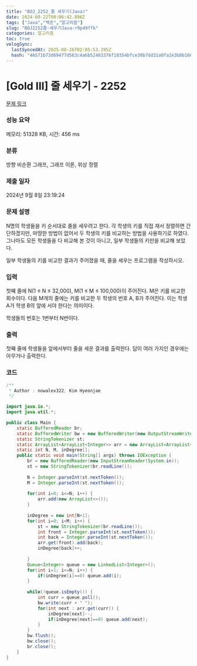 ```yaml
---
title: "BOJ_2252_줄 세우기(Java)"
date: 2024-09-22T08:06:42.896Z
tags: ["Java","백준","알고리즘"]
slug: "BOJ2252줄-세우기Java-r9p49ffk"
categories: 알고리즘
toc: true
velogSync:
  lastSyncedAt: 2025-08-26T02:05:53.395Z
  hash: "46571b73d69477d563c4a6b52403376f18354bfce30b7dd31a0fa2e3b8b166a3"
---
```


# [Gold III] 줄 세우기 - 2252 

[문제 링크](https://www.acmicpc.net/problem/2252) 

### 성능 요약

메모리: 51328 KB, 시간: 456 ms

### 분류

방향 비순환 그래프, 그래프 이론, 위상 정렬

### 제출 일자

2024년 9월 8일 23:19:24

### 문제 설명

<p>N명의 학생들을 키 순서대로 줄을 세우려고 한다. 각 학생의 키를 직접 재서 정렬하면 간단하겠지만, 마땅한 방법이 없어서 두 학생의 키를 비교하는 방법을 사용하기로 하였다. 그나마도 모든 학생들을 다 비교해 본 것이 아니고, 일부 학생들의 키만을 비교해 보았다.</p>

<p>일부 학생들의 키를 비교한 결과가 주어졌을 때, 줄을 세우는 프로그램을 작성하시오.</p>

### 입력 

 <p>첫째 줄에 N(1 ≤ N ≤ 32,000), M(1 ≤ M ≤ 100,000)이 주어진다. M은 키를 비교한 회수이다. 다음 M개의 줄에는 키를 비교한 두 학생의 번호 A, B가 주어진다. 이는 학생 A가 학생 B의 앞에 서야 한다는 의미이다.</p>

<p>학생들의 번호는 1번부터 N번이다.</p>

### 출력 

 <p>첫째 줄에 학생들을 앞에서부터 줄을 세운 결과를 출력한다. 답이 여러 가지인 경우에는 아무거나 출력한다.</p>

### 코드
```java
/**
 * Author : nowalex322, Kim Hyeonjae
 */

import java.io.*;
import java.util.*;

public class Main {
	static BufferedReader br;
	static BufferedWriter bw = new BufferedWriter(new OutputStreamWriter(System.out));
	static StringTokenizer st;
	static ArrayList<ArrayList<Integer>> arr = new ArrayList<ArrayList<Integer>>();
	static int N, M, inDegree[];
	public static void main(String[] args) throws IOException {
		br = new BufferedReader(new InputStreamReader(System.in));
		st = new StringTokenizer(br.readLine());
		
		N = Integer.parseInt(st.nextToken());
		M = Integer.parseInt(st.nextToken());
		
		for(int i=0; i<=N; i++) {
			arr.add(new ArrayList<>());
		}
		
		inDegree = new int[N+1];
		for(int i=0; i<M; i++) {
			st = new StringTokenizer(br.readLine());
			int front = Integer.parseInt(st.nextToken());
			int back = Integer.parseInt(st.nextToken());
			arr.get(front).add(back);
			inDegree[back]++;
			
		}
		Queue<Integer> queue = new LinkedList<Integer>();
		for(int i=1; i<=N; i++) {
			if(inDegree[i]==0) queue.add(i);
		}
		
		while(!queue.isEmpty()) {
			int curr = queue.poll();
			bw.write(curr + " ");
			for(int next : arr.get(curr)) {
				inDegree[next]--;
				if(inDegree[next]==0) queue.add(next);
			}
		}
		bw.flush();
		bw.close();
		br.close();
	}
}
```